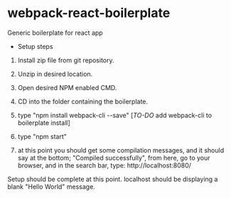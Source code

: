 # webpack-react-boilerplate
Generic boilerplate for react app

- Setup steps

1. Install zip file from git repository.

2. Unzip in desired location.

3. Open desired NPM enabled CMD.

4. CD into the folder containing the boilerplate.

5. type "npm install webpack-cli --save" [*TO-DO* add webpack-cli to boilerplate install]

6. type "npm start"

7. at this point you should get some compilation messages,
  and it should say at the bottom; "Compiled successfully",
  from here, go to your browser, and in the search bar, 
  type: http://localhost:8080/

Setup should be complete at this point.
localhost should be displaying a blank "Hello World" message.
